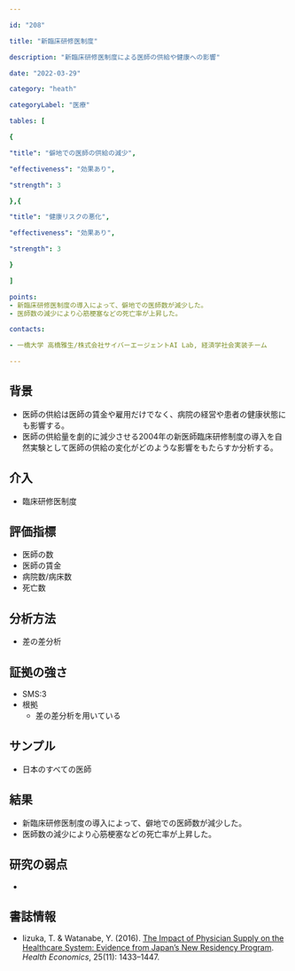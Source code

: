 ```yaml
---

id: "208"

title: "新臨床研修医制度"

description: "新臨床研修医制度による医師の供給や健康への影響"

date: "2022-03-29"

category: "heath"

categoryLabel: "医療"

tables: [

{

"title": "僻地での医師の供給の減少",

"effectiveness": "効果あり",

"strength": 3

},{

"title": "健康リスクの悪化",

"effectiveness": "効果あり",

"strength": 3

}

]

points:
- 新臨床研修医制度の導入によって、僻地での医師数が減少した。
- 医師数の減少により心筋梗塞などの死亡率が上昇した。

contacts:

- 一橋大学 高橋雅生/株式会社サイバーエージェントAI Lab, 経済学社会実装チーム

---
```


## 背景
- 医師の供給は医師の賃金や雇用だけでなく、病院の経営や患者の健康状態にも影響する。
- 医師の供給量を劇的に減少させる2004年の新医師臨床研修制度の導入を自然実験として医師の供給の変化がどのような影響をもたらすか分析する。

## 介入
- 臨床研修医制度

## 評価指標
- 医師の数
- 医師の賃金
- 病院数/病床数
- 死亡数

## 分析方法
- 差の差分析

## 証拠の強さ

- SMS:3
- 根拠
    - 差の差分析を用いている

## サンプル
- 日本のすべての医師

## 結果
- 新臨床研修医制度の導入によって、僻地での医師数が減少した。
- 医師数の減少により心筋梗塞などの死亡率が上昇した。

## 研究の弱点
- 

## 書誌情報
- Iizuka, T. & Watanabe, Y. (2016). [The Impact of Physician Supply on the Healthcare System: Evidence from Japan’s New Residency Program](https://onlinelibrary.wiley.com/doi/10.1002/hec.3229). *Health Economics*, 25(11): 1433–1447.                    
